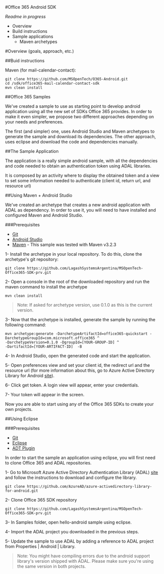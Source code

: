 #Office 365 Android SDK

*Readme in progress*

* Overview
* Build instructions
* Sample applications
  * Maven archetypes

#Overview
(goals, approach, etc.)

##Buid instructions

Maven (for mail-calendar-contact):

```
git clone https://github.com/MSOpenTech/O365-Android.git
cd /sdk/office365-mail-calendar-contact-sdk
mvn clean install
```


##Office 365 Samples

We've created a sample to use as starting point to develop android application using all the new set of SDKs Office 365 provides. In order to make it even simpler, we propose two different approaches depending on your needs and preferences.

The first (and simpler) one, uses Android Studio and Maven archetypes to generate the sample and download its dependencies. The other approach, uses eclipse and download the code and dependencies manually.

##The Sample Application

The application is a really simple android sample, with all the dependencies and code needed to obtain an authentication token using ADAL libraries.

It is composed by an activity where to display the obtained token and a view to set some information needed to authenticate (client id, return url, and resource url)

##Using Maven + Android Studio

We've created an archetype that creates a new android application with ADAL as dependency. In order to use it, you will need to have installed and configured Maven and Android Studio.

###Prerequisites

- [Git](http://git-scm.com/)
- [Android Studio](https://developer.android.com/sdk/installing/studio.html) 
- [Maven](http://maven.apache.org/) - This sample was tested with Maven v3.2.3 

1- Install the archetype in your local repository. To do this, clone the archetype's git repository: 

```
git clone https://github.com/LagashSystemsArgentina/MSOpenTech-Office365-SDK-prv.git
```

2- Open a console in the root of the downloaded repository and run the maven command to install the archetype
	
```
mvn clean install
```

>Note: If asked for archetype version, use 0.1.0 as this is the current version.

3- Now that the archetype is installed, generate the sample by running the following command:

```
mvn archetype:generate -DarchetypeArtifactId=office365-quickstart -DarchetypeGroupId=com.microsoft.office365 ^
-DarchetypeVersion=0.1.0 -DgroupId=[YOUR-GROUP-ID] ^
-DartifactId=[YOUR-ARTIFACT-ID]  -B
```

4- In Android Studio, open the generated code and start the application.

5- Open preferences view and set your client id, the redirect url and the resource url (for more information about this, go to Azure Active Directory Library for Android [site](https://github.com/AzureAD/azure-activedirectory-library-for-android)). 

6- Click get token. A login view will appear, enter your credentials. 

7- Your token will appear in the screen.

Now you are able to start using any of the Office 365 SDKs to create your own projects.

##Using Eclipse

###Prerequisites

- [Git](http://git-scm.com/)
- [Eclipse](https://www.eclipse.org/home/index.php)
- [ADT Plugin](http://developer.android.com/tools/sdk/eclipse-adt.html)

In order to start the sample an application using eclipse, you will first need to clone Office 365 and ADAL repositories.

1- Go to Microsoft Azure Active Directory Authentication Library (ADAL) [site](https://github.com/AzureAD/azure-activedirectory-library-for-android) and follow the instructions to download and configure the library.

```
git clone https://github.com/AzureAD/azure-activedirectory-library-for-android.git
```

2- Clone Office 365 SDK repository

```
git clone https://github.com/LagashSystemsArgentina/MSOpenTech-Office365-SDK-prv.git
```

3- In Samples folder, open hello-android sample using eclipse.

4- Import the ADAL project you downloaded in the previous steps.

5- Update the sample to use ADAL by adding a reference to ADAL project from Properties | Android | Library.

>Note: You might have compiling errors due to the android support library's version shipped with ADAL. Please make sure you're using the same version in both projects.
